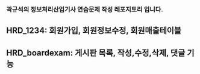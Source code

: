 ### 곽규석의 정보처리산업기사 연습문제 작성 레포지토리 입니다.

## HRD_1234: 회원가입, 회원정보수정, 회원매출테이블

## HRD_boardexam: 게시판 목록, 작성,수정,삭제, 댓글 기능